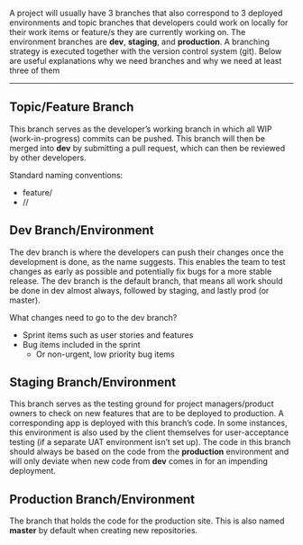 A project will usually have 3 branches that also correspond to 3 deployed environments and topic branches that developers could work on locally for their work items or feature/s they are currently working on. The environment branches are **dev**, **staging**, and **production**. A branching strategy is executed together with the version control system (git). Below are useful explanations why we need branches and why we need at least three of them

---

## Topic/Feature Branch
This branch serves as the developer’s working branch in which all WIP (work-in-progress) commits can be pushed. This branch will then be merged into **dev** by submitting a pull request, which can then be reviewed by other developers. 

Standard naming conventions:
- feature/<name-of-feature>
- <username>/<sprintNo or bugfix or hotfix>/<name-of-topic>


## Dev Branch/Environment
The dev branch is where the developers can push their changes once the development is done, as the name suggests. This enables the team to test changes as early as possible and potentially fix bugs for a more stable release. The dev branch is the default branch, that means all work should be done in dev almost always, followed by staging, and lastly prod (or master).

What changes need to go to the dev branch?
- Sprint items such as user stories and features
- Bug items included in the sprint
  - Or non-urgent, low priority bug items 

## Staging Branch/Environment
This branch serves as the testing ground for project managers/product owners to check on new features that are to be deployed to production. A corresponding app is deployed with this branch’s code. In some instances, this environment is also used by the client themselves for user-acceptance testing (if a separate UAT environment isn’t set up). The code in this branch should always be based on the code from the **production** environment and will only deviate when new code from **dev** comes in for an impending deployment.

## Production Branch/Environment
The branch that holds the code for the production site. This is also named **master** by default when creating new repositories.
